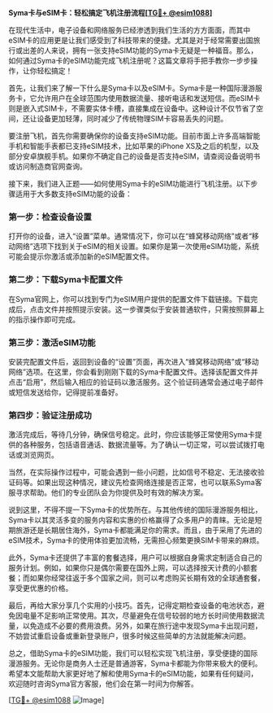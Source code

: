 **Syma卡与eSIM卡：轻松搞定飞机注册流程[[TG💪+ @esim1088](https://t.me/s/esim1088)]**

在现代生活中，电子设备和网络服务已经渗透到我们生活的方方面面，而其中eSIM卡的应用更是让我们感受到了科技带来的便捷。尤其是对于经常需要出国旅行或出差的人来说，拥有一张支持eSIM功能的Syma卡无疑是一种福音。那么，如何通过Syma卡的eSIM功能完成飞机注册呢？这篇文章将手把手教你一步步操作，让你轻松搞定！

首先，让我们来了解一下什么是Syma卡以及eSIM卡。Syma卡是一种国际漫游服务卡，它允许用户在全球范围内使用数据流量、接听电话和发送短信。而eSIM卡则是嵌入式SIM卡，不需要实体卡槽，直接集成在设备中。这种设计不仅节省了空间，还让设备更加轻薄，同时减少了传统物理SIM卡容易丢失的问题。

要注册飞机，首先你需要确保你的设备支持eSIM功能。目前市面上许多高端智能手机和智能手表都已支持eSIM技术，比如苹果的iPhone XS及之后的机型，以及部分安卓旗舰手机。如果你不确定自己的设备是否支持eSIM，请查阅设备说明书或访问制造商官网查询。

接下来，我们进入正题——如何使用Syma卡的eSIM功能进行飞机注册。以下步骤适用于大多数支持eSIM功能的设备：

### 第一步：检查设备设置

打开你的设备，进入“设置”菜单。通常情况下，你可以在“蜂窝移动网络”或者“移动网络”选项下找到关于eSIM的相关设置。如果你是第一次使用eSIM功能，系统可能会提示你激活或添加新的eSIM配置文件。

### 第二步：下载Syma卡配置文件

在Syma官网上，你可以找到专门为eSIM用户提供的配置文件下载链接。下载完成后，点击文件并按照提示安装。这一步骤类似于安装普通软件，只需按照屏幕上的指示操作即可完成。

### 第三步：激活eSIM功能

安装完配置文件后，返回到设备的“设置”页面，再次进入“蜂窝移动网络”或“移动网络”选项。在这里，你会看到刚刚下载的Syma卡配置文件。选择该配置文件并点击“启用”，然后输入相应的验证码以激活服务。这个验证码通常会通过电子邮件或短信发送给你，记得提前准备好。

### 第四步：验证注册成功

激活完成后，等待几分钟，确保信号稳定。此时，你应该能够正常使用Syma卡提供的各种服务，包括语音通话、数据流量等。为了确认一切正常，可以尝试拨打电话或浏览网页。

当然，在实际操作过程中，可能会遇到一些小问题，比如信号不稳定、无法接收验证码等。如果出现这种情况，建议先检查网络连接是否正常，也可以联系Syma客服寻求帮助。他们的专业团队会为你提供及时有效的解决方案。

说到这里，不得不提一下Syma卡的优势所在。与其他传统的国际漫游服务相比，Syma卡以其灵活多变的服务内容和实惠的价格赢得了众多用户的青睐。无论是短期旅游还是长期居住海外，Syma卡都能满足你的需求。而且，由于采用了先进的eSIM技术，Syma卡的使用体验更加流畅，无需担心频繁更换SIM卡带来的麻烦。

此外，Syma卡还提供了丰富的套餐选择，用户可以根据自身需求定制适合自己的服务计划。例如，如果你只是偶尔需要在国外上网，可以选择按天计费的小额套餐；而如果你经常往返于多个国家之间，则可以考虑购买长期有效的全球通套餐，享受更优惠的价格。

最后，再给大家分享几个实用的小技巧。首先，记得定期检查设备的电池状态，避免因电量不足影响正常使用。其次，尽量避免在信号较弱的地方长时间使用数据流量，以免造成不必要的费用浪费。另外，如果在旅行途中发现Syma卡出现问题，不妨尝试重启设备或重新登录账户，很多时候这些简单的方法就能解决问题。

总之，借助Syma卡的eSIM功能，我们可以轻松实现飞机注册，享受便捷的国际漫游服务。无论你是商务人士还是普通游客，Syma卡都能为你带来极大的便利。希望本文能帮助大家更好地了解和使用Syma卡的eSIM功能，如果有任何疑问，欢迎随时咨询Syma官方客服，他们会在第一时间为你解答。

[[TG💪+ @esim1088](https://t.me/s/esim1088) ![Image](https://i.postimg.cc/4NQfJmqS/Snipaste-2025-05-13-00-14-12.png)]